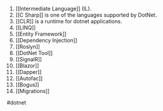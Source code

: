 1. [[Intermediate Language]] (IL).
2. [[C Sharp]] is one of the languages supported by DotNet.
3. [[CLR]] is a runtime for dotnet applications.
4. [[LINQ]]
5. [[Entity Framework]]
6. [[Dependency Injection]]
7. [[Roslyn]]
8. [[DotNet Tool]]
9. [[SignalR]]
10. [[Blazor]]
11. [[Dapper]]
12. [[Autofac]]
13. [[Bogus]]
14. [[Migrations]]

#dotnet